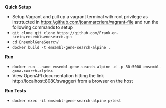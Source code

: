 **Quick Setup**
- Setup Vagrant and pull up a vagrant terminal with root privilege as instrtucted in https://github.com/joanmarcriera/vagrant-file and run the following commands to setup
- `git clone git clone https://github.com/Frank-en-stein/EnsemblGeneSearch.git`
- `cd EnsemblGeneSearch/`
- `docker build -t emsembl-gene-search-alpine .`

**Run**
- `docker run --name emsembl-gene-search-alpine -d -p 80:5000 emsembl-gene-search-alpine`
- View OpenAPI documentation hitting the link http://localhost:8080/swagger/ from a browser on the host

**Run Tests**
- `docker exec -it emsembl-gene-search-alpine pytest`